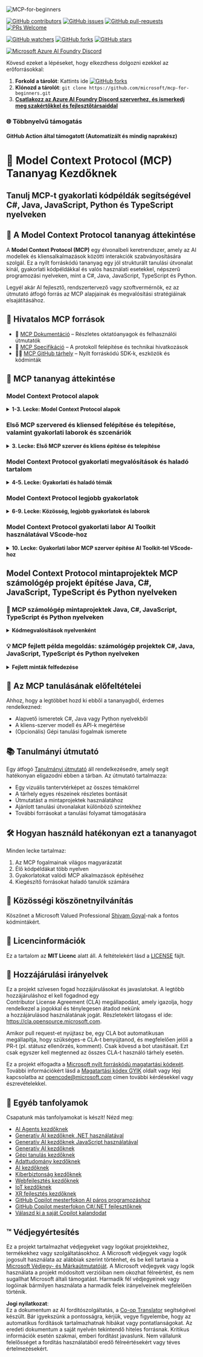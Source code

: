 <!--
CO_OP_TRANSLATOR_METADATA:
{
  "original_hash": "292f96c64f54ba097daea9598111ed82",
  "translation_date": "2025-07-02T05:44:56+00:00",
  "source_file": "README.md",
  "language_code": "hu"
}
-->
![MCP-for-beginners](../../translated_images/mcp-beginners.2ce2b317996369ff66c5b72e25eff9d4288ab2741fc70c0b4e523d1ae1e249fd.hu.png) 

[![GitHub contributors](https://img.shields.io/github/contributors/microsoft/mcp-for-beginners.svg)](https://GitHub.com/microsoft/mcp-for-beginners/graphs/contributors)
[![GitHub issues](https://img.shields.io/github/issues/microsoft/mcp-for-beginners.svg)](https://GitHub.com/microsoft/mcp-for-beginners/issues)
[![GitHub pull-requests](https://img.shields.io/github/issues-pr/microsoft/mcp-for-beginners.svg)](https://GitHub.com/microsoft/mcp-for-beginners/pulls)
[![PRs Welcome](https://img.shields.io/badge/PRs-welcome-brightgreen.svg?style=flat-square)](http://makeapullrequest.com)

[![GitHub watchers](https://img.shields.io/github/watchers/microsoft/mcp-for-beginners.svg?style=social&label=Watch)](https://GitHub.com/microsoft/mcp-for-beginners/watchers)
[![GitHub forks](https://img.shields.io/github/forks/microsoft/mcp-for-beginners.svg?style=social&label=Fork)](https://GitHub.com/microsoft/mcp-for-beginners/fork)
[![GitHub stars](https://img.shields.io/github/stars/microsoft/mcp-for-beginners?style=social&label=Star)](https://GitHub.com/microsoft/mcp-for-beginners/stargazers)


[![Microsoft Azure AI Foundry Discord](https://dcbadge.limes.pink/api/server/ByRwuEEgH4)](https://discord.com/invite/ByRwuEEgH4)

Kövesd ezeket a lépéseket, hogy elkezdhess dolgozni ezekkel az erőforrásokkal:
1. **Forkold a tárolót**: Kattints ide [![GitHub forks](https://img.shields.io/github/forks/microsoft/mcp-for-beginners.svg?style=social&label=Fork)](https://GitHub.com/microsoft/mcp-for-beginners/fork)
2. **Klónozd a tárolót**: `git clone https://github.com/microsoft/mcp-for-beginners.git`
3. [**Csatlakozz az Azure AI Foundry Discord szerverhez, és ismerkedj meg szakértőkkel és fejlesztőtársaiddal**](https://discord.com/invite/ByRwuEEgH4)


### 🌐 Többnyelvű támogatás

#### GitHub Action által támogatott (Automatizált és mindig naprakész)

# 🚀 Model Context Protocol (MCP) Tananyag Kezdőknek

## **Tanulj MCP-t gyakorlati kódpéldák segítségével C#, Java, JavaScript, Python és TypeScript nyelveken**

## 🧠 A Model Context Protocol tananyag áttekintése

A **Model Context Protocol (MCP)** egy élvonalbeli keretrendszer, amely az AI modellek és kliensalkalmazások közötti interakciók szabványosítására szolgál. Ez a nyílt forráskódú tananyag egy jól strukturált tanulási útvonalat kínál, gyakorlati kódpéldákkal és valós használati esetekkel, népszerű programozási nyelveken, mint a C#, Java, JavaScript, TypeScript és Python.

Legyél akár AI fejlesztő, rendszertervező vagy szoftvermérnök, ez az útmutató átfogó forrás az MCP alapjainak és megvalósítási stratégiáinak elsajátításához.

## 🔗 Hivatalos MCP források

- 📘 [MCP Dokumentáció](https://modelcontextprotocol.io/) – Részletes oktatóanyagok és felhasználói útmutatók  
- 📜 [MCP Specifikáció](https://spec.modelcontextprotocol.io/) – A protokoll felépítése és technikai hivatkozások  
- 🧑‍💻 [MCP GitHub tárhely](https://github.com/modelcontextprotocol) – Nyílt forráskódú SDK-k, eszközök és kódminták  

## 🧭 MCP tananyag áttekintése

### Model Context Protocol alapok  
<details>
  <summary><strong> 1-3. Lecke: Model Context Protocol alapok</strong></summary>

- **00. Bevezetés az MCP-be**  
  Áttekintés a Model Context Protocolról és jelentőségéről az AI folyamatokban. [Tovább](./00-Introduction/README.md)
- **01. Alapfogalmak magyarázata**  
  Mélyebb betekintés az MCP alapfogalmaiba. [Tovább](./01-CoreConcepts/README.md)
- **02. Biztonság az MCP-ben**  
  Biztonsági fenyegetések és legjobb gyakorlatok. [Tovább](./02-Security/README.md)
- **03. Első lépések az MCP-vel**  
  Környezet beállítása, alapvető szerverek/kliens, integráció. [Tovább](./03-GettingStarted/README.md)
</details>

### Első MCP szervered és kliensed felépítése és telepítése, valamint gyakorlati laborok és szcenáriók  
<details>
  <summary><strong> 3. Lecke: Első MCP szerver és kliens építése és telepítése</strong></summary>

- **3.1. Első szerver** – [Útmutató](./03-GettingStarted/01-first-server/README.md)
- **3.2. Első kliens** – [Útmutató](./03-GettingStarted/02-client/README.md)
- **3.3. Kliens LLM-mel** – [Útmutató](./03-GettingStarted/03-llm-client/README.md)
- **3.4. Szerver használata Visual Studio Code-dal** – [Útmutató](./03-GettingStarted/04-vscode/README.md)
- **3.5. Szerver létrehozása SSE-vel** – [Útmutató](./03-GettingStarted/05-sse-server/README.md)
- **3.6. HTTP streaming** – [Útmutató](./03-GettingStarted/06-http-streaming/README.md)
- **3.7. AI Toolkit használata** – [Útmutató](./03-GettingStarted/07-aitk/README.md)
- **3.8. Szerver tesztelése** – [Útmutató](./03-GettingStarted/08-testing/README.md)
- **3.9. Szerver telepítése** – [Útmutató](./03-GettingStarted/09-deployment/README.md)
</details>

### Model Context Protocol gyakorlati megvalósítások és haladó tartalom  
<details>
  <summary><strong> 4-5. Lecke: Gyakorlati és haladó témák</strong></summary>

- **04. Gyakorlati megvalósítás**  
  SDK-k, hibakeresés, tesztelés, újrahasználható prompt sablonok. [Tovább](./04-PracticalImplementation/README.md)
- **05. Haladó MCP témák**  
  Többmodalitású AI, skálázás, vállalati felhasználás. [Tovább](./05-AdvancedTopics/README.md)
- **5.1. MCP integráció Azure-ral** – [Útmutató](./05-AdvancedTopics/mcp-integration/README.md)
- **5.2. Többmodalitás** – [Útmutató](./05-AdvancedTopics/mcp-multi-modality/README.md)
- **5.3. MCP OAuth2 bemutató** – [Útmutató](./05-AdvancedTopics/mcp-oauth2-demo/README.md)
- **5.4. Root Context-ek** – [Útmutató](./05-AdvancedTopics/mcp-root-contexts/README.md)
- **5.5. Routing** – [Útmutató](./05-AdvancedTopics/mcp-routing/README.md)
- **5.6. Mintavételezés** – [Útmutató](./05-AdvancedTopics/mcp-sampling/README.md)
- **5.7. Skálázás** – [Útmutató](./05-AdvancedTopics/mcp-scaling/README.md)
- **5.8. Biztonság** – [Útmutató](./05-AdvancedTopics/mcp-security/README.md)
- **5.9. Webes keresés MCP-vel** – [Útmutató](./05-AdvancedTopics/web-search-mcp/README.md)
- **5.10. Valós idejű streaming** – [Útmutató](./05-AdvancedTopics/mcp-realtimestreaming/README.md)
- **5.11. Valós idejű webes keresés** – [Útmutató](./05-AdvancedTopics/mcp-realtimesearch/README.md)
- **5.12. Entra ID hitelesítés Model Context Protocol szerverekhez** – [Útmutató](./05-AdvancedTopics/mcp-security-entra/README.md)
</details>

### Model Context Protocol legjobb gyakorlatok  
<details>
  <summary><strong> 6-9. Lecke: Közösség, legjobb gyakorlatok és laborok</strong></summary>
- **06. Közösségi hozzájárulások** – [Útmutató](./06-CommunityContributions/README.md)
- **07. Tapasztalatok a korai alkalmazásból** – [Útmutató](./07-LessonsFromEarlyAdoption/README.md)
- **08. Legjobb gyakorlatok az MCP-hez** – [Útmutató](./08-BestPractices/README.md)
- **09. MCP esettanulmányok** – [Útmutató](./09-CaseStudy/README.md)
</details>

### Model Context Protocol gyakorlati labor AI Toolkit használatával VScode-hoz
<details>
  <summary><strong>10. Lecke: Gyakorlati labor MCP szerver építése AI Toolkit-tel VScode-hoz</strong></summary>
    
- **10. Az AI munkafolyamatok egyszerűsítése: MCP szerver építése AI Toolkit-tel** – [Gyakorlati labor](./10-StreamliningAIWorkflowsBuildingAnMCPServerWithAIToolkit/README.md)
</details>

## Model Context Protocol mintaprojektek MCP számológép projekt építése Java, C#, JavaScript, TypeScript és Python nyelveken

### 🧮 MCP számológép mintaprojektek Java, C#, JavaScript, TypeScript és Python nyelveken
<details>
  <summary><strong>Kódmegvalósítások nyelvenként</strong></summary>

  - [C# MCP szerver példa](./03-GettingStarted/samples/csharp/README.md)
  - [Java MCP számológép](./03-GettingStarted/samples/java/calculator/README.md)
  - [JavaScript MCP demó](./03-GettingStarted/samples/javascript/README.md)
  - [Python MCP szerver](../../03-GettingStarted/samples/python/mcp_calculator_server.py)
  - [TypeScript MCP példa](./03-GettingStarted/samples/typescript/README.md)

</details>

### 💡 MCP fejlett példa megoldás: számológép projektek C#, Java, JavaScript, TypeScript és Python nyelveken
<details>
  <summary><strong>Fejlett minták felfedezése</strong></summary>

  - [Fejlett C# példa](./04-PracticalImplementation/samples/csharp/README.md)
  - [Java konténer alkalmazás példa](./04-PracticalImplementation/samples/java/containerapp/README.md)
  - [JavaScript fejlett példa](./04-PracticalImplementation/samples/javascript/README.md)
  - [Python összetett megvalósítás](../../04-PracticalImplementation/samples/python/mcp_sample.py)
  - [TypeScript konténer példa](./04-PracticalImplementation/samples/typescript/README.md)

</details>

## 🎯 Az MCP tanulásának előfeltételei

Ahhoz, hogy a legtöbbet hozd ki ebből a tananyagból, érdemes rendelkezned:

- Alapvető ismeretek C#, Java vagy Python nyelvekből  
- A kliens-szerver modell és API-k megértése  
- (Opcionális) Gépi tanulási fogalmak ismerete  

## 📚 Tanulmányi útmutató

Egy átfogó [Tanulmányi útmutató](./study_guide.md) áll rendelkezésedre, amely segít hatékonyan eligazodni ebben a tárban. Az útmutató tartalmazza:

- Egy vizuális tantervtérképet az összes témakörrel  
- A tárhely egyes részeinek részletes bontását  
- Útmutatást a mintaprojektek használatához  
- Ajánlott tanulási útvonalakat különböző szintekhez  
- További forrásokat a tanulási folyamat támogatására  

## 🛠️ Hogyan használd hatékonyan ezt a tananyagot

Minden lecke tartalmaz:

1. Az MCP fogalmainak világos magyarázatát  
2. Élő kódpéldákat több nyelven  
3. Gyakorlatokat valódi MCP alkalmazások építéséhez  
4. Kiegészítő forrásokat haladó tanulók számára  

## 🌟 Közösségi köszönetnyilvánítás

Köszönet a Microsoft Valued Professional [Shivam Goyal](https://www.linkedin.com/in/shivam2003/)-nak a fontos kódmintákért.

## 📜 Licencinformációk

Ez a tartalom az **MIT Licenc** alatt áll. A feltételekért lásd a [LICENSE](../../LICENSE) fájlt.

## 🤝 Hozzájárulási irányelvek

Ez a projekt szívesen fogad hozzájárulásokat és javaslatokat. A legtöbb hozzájáruláshoz el kell fogadnod egy  
Contributor License Agreement (CLA) megállapodást, amely igazolja, hogy rendelkezel a jogokkal és ténylegesen átadod nekünk  
a hozzájárulásod használatának jogát. Részletekért látogass el ide: <https://cla.opensource.microsoft.com>.

Amikor pull request-et nyújtasz be, egy CLA bot automatikusan megállapítja, hogy szükséges-e CLA-t benyújtanod, és megfelelően jelöli a PR-t (pl. státusz ellenőrzés, komment). Csak kövesd a bot utasításait. Ezt csak egyszer kell megtenned az összes CLA-t használó tárhely esetén.

Ez a projekt elfogadta a [Microsoft nyílt forráskódú magatartási kódexét](https://opensource.microsoft.com/codeofconduct/).  
További információkért lásd a [Magatartási kódex GYIK](https://opensource.microsoft.com/codeofconduct/faq/) oldalt vagy lépj kapcsolatba az [opencode@microsoft.com](mailto:opencode@microsoft.com) címen további kérdésekkel vagy észrevételekkel.

## 🎒 Egyéb tanfolyamok  
Csapatunk más tanfolyamokat is készít! Nézd meg:

- [AI Agents kezdőknek](https://github.com/microsoft/ai-agents-for-beginners?WT.mc_id=academic-105485-koreyst)  
- [Generatív AI kezdőknek .NET használatával](https://github.com/microsoft/Generative-AI-for-beginners-dotnet?WT.mc_id=academic-105485-koreyst)  
- [Generatív AI kezdőknek JavaScript használatával](https://github.com/microsoft/generative-ai-with-javascript?WT.mc_id=academic-105485-koreyst)  
- [Generatív AI kezdőknek](https://github.com/microsoft/generative-ai-for-beginners?WT.mc_id=academic-105485-koreyst)  
- [Gépi tanulás kezdőknek](https://aka.ms/ml-beginners?WT.mc_id=academic-105485-koreyst)  
- [Adattudomány kezdőknek](https://aka.ms/datascience-beginners?WT.mc_id=academic-105485-koreyst)  
- [AI kezdőknek](https://aka.ms/ai-beginners?WT.mc_id=academic-105485-koreyst)  
- [Kiberbiztonság kezdőknek](https://github.com/microsoft/Security-101??WT.mc_id=academic-96948-sayoung)  
- [Webfejlesztés kezdőknek](https://aka.ms/webdev-beginners?WT.mc_id=academic-105485-koreyst)
- [IoT kezdőknek](https://aka.ms/iot-beginners?WT.mc_id=academic-105485-koreyst)
- [XR fejlesztés kezdőknek](https://github.com/microsoft/xr-development-for-beginners?WT.mc_id=academic-105485-koreyst)
- [GitHub Copilot mesterfokon AI páros programozáshoz](https://aka.ms/GitHubCopilotAI?WT.mc_id=academic-105485-koreyst)
- [GitHub Copilot mesterfokon C#/.NET fejlesztőknek](https://github.com/microsoft/mastering-github-copilot-for-dotnet-csharp-developers?WT.mc_id=academic-105485-koreyst)
- [Válaszd ki a saját Copilot kalandodat](https://github.com/microsoft/CopilotAdventures?WT.mc_id=academic-105485-koreyst)


## ™️ Védjegyértesítés

Ez a projekt tartalmazhat védjegyeket vagy logókat projektekhez, termékekhez vagy szolgáltatásokhoz. A Microsoft védjegyek vagy logók jogosult használata az alábbiak szerint történhet, és be kell tartania a
[Microsoft Védjegy- és Márkaútmutatóját](https://www.microsoft.com/legal/intellectualproperty/trademarks/usage/general).
A Microsoft védjegyek vagy logók használata a projekt módosított verzióiban nem okozhat félreértést, és nem sugallhat Microsoft általi támogatást.
Harmadik fél védjegyeinek vagy logóinak bármilyen használata a harmadik felek irányelveinek megfelelően történik.

**Jogi nyilatkozat**:  
Ez a dokumentum az AI fordítószolgáltatás, a [Co-op Translator](https://github.com/Azure/co-op-translator) segítségével készült. Bár igyekszünk a pontosságra, kérjük, vegye figyelembe, hogy az automatikus fordítások tartalmazhatnak hibákat vagy pontatlanságokat. Az eredeti dokumentum a saját nyelvén tekintendő hiteles forrásnak. Kritikus információk esetén szakmai, emberi fordítást javaslunk. Nem vállalunk felelősséget a fordítás használatából eredő félreértésekért vagy téves értelmezésekért.